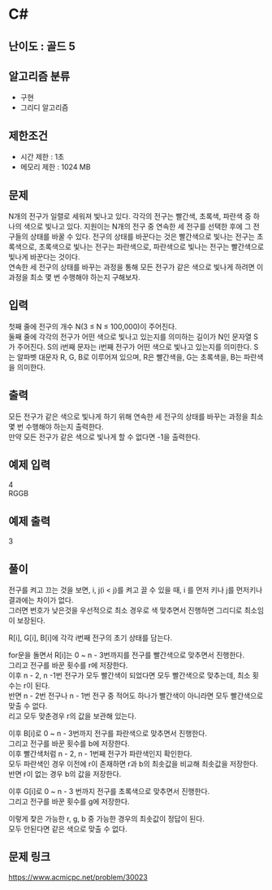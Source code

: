 # C#

## 난이도 : 골드 5

## 알고리즘 분류
  - 구현
  - 그리디 알고리즘

## 제한조건
  - 시간 제한 : 1초
  - 메모리 제한 : 1024 MB

## 문제
N개의 전구가 일렬로 세워져 빛나고 있다. 각각의 전구는 빨간색, 초록색, 파란색 중 하나의 색으로 빛나고 있다. 지원이는 N개의 전구 중 연속한 세 전구를 선택한 후에 그 전구들의 상태를 바꿀 수 있다. 전구의 상태를 바꾼다는 것은 빨간색으로 빛나는 전구는 초록색으로, 초록색으로 빛나는 전구는 파란색으로, 파란색으로 빛나는 전구는 빨간색으로 빛나게 바꾼다는 것이다.<br/>
연속한 세 전구의 상태를 바꾸는 과정을 통해 모든 전구가 같은 색으로 빛나게 하려면 이 과정을 최소 몇 번 수행해야 하는지 구해보자.<br/>


## 입력
첫째 줄에 전구의 개수 N(3 ≤ N ≤ 100,000)이 주어진다.<br/>
둘째 줄에 각각의 전구가 어떤 색으로 빛나고 있는지를 의미하는 길이가 N인 문자열 S가 주어진다. S의 i번째 문자는 i번째 전구가 어떤 색으로 빛나고 있는지를 의미한다. S는 알파벳 대문자 R, G, B로 이루어져 있으며, R은 빨간색을, G는 초록색을, B는 파란색을 의미한다.<br/>


## 출력
모든 전구가 같은 색으로 빛나게 하기 위해 연속한 세 전구의 상태를 바꾸는 과정을 최소 몇 번 수행해야 하는지 출력한다.<br/>
만약 모든 전구가 같은 색으로 빛나게 할 수 없다면 -1을 출력한다.<br/>


## 예제 입력
4<br/>
RGGB<br/>


## 예제 출력
3<br/>


## 풀이
전구를 켜고 끄는 것을 보면, i, j(i < j)를 켜고 끌 수 있을 때, i 를 먼저 키나 j를 먼저키나 결과에는 차이가 없다.<br/>
그러면 번호가 낮은것을 우선적으로 최소 경우로 색 맞추면서 진행하면 그리디로 최소임이 보장된다.<br/>


R[i], G[i], B[i]에 각각 i번째 전구의 초기 상태를 담는다.<br/>


for문을 돌면서 R[i]는 0 ~ n - 3번까지를 전구를 빨간색으로 맞추면서 진행한다.<br/>
그리고 전구를 바꾼 횟수를 r에 저장한다.<br/>
이후 n - 2, n -1번 전구가 모두 빨간색이 되었다면 모두 빨간색으로 맞추는데, 최소 횟수는 r이 된다.<br/>
반면 n - 2번 전구나 n - 1번 전구 중 적어도 하나가 빨간색이 아니라면 모두 빨간색으로 맞출 수 없다.<br/>
리고 모두 맞춘경우 r의 값을 보관해 있는다.<br/>

이후 B[i]로 0 ~ n - 3번까지 전구를 파란색으로 맞추면서 진행한다.<br/>
그리고 전구를 바꾼 횟수를 b에 저장한다.<br/>
이후 빨간색처럼 n - 2, n - 1번째 전구가 파란색인지 확인한다.<br/>
모두 파란색인 경우 이전에 r이 존재하면 r과 b의 최솟값을 비교해 최솟값을 저장한다.<br/>
반면 r이 없는 경우 b의 값을 저장한다.<br/>

이후 G[i]로 0 ~ n - 3 번까지 전구를 초록색으로 맞추면서 진행한다.<br/>
그리고 전구를 바꾼 횟수를 g에 저장한다.<br/>

이렇게 찾은 가능한 r, g, b 중 가능한 경우의 최솟값이 정답이 된다.<br/>
모두 안된다면 같은 색으로 맞출 수 없다.<br/>


## 문제 링크
https://www.acmicpc.net/problem/30023